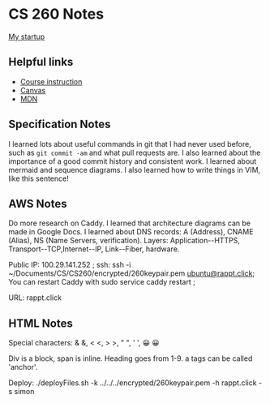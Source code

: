 # CS 260 Notes

[My startup](https://github.com/richachr/260startup)

## Helpful links

- [Course instruction](https://github.com/webprogramming260)
- [Canvas](https://byu.instructure.com)
- [MDN](https://developer.mozilla.org)

## Specification Notes

I learned lots about useful commands in git that I had never used before, such as `git commit -am` and what pull requests are. I also learned about the importance of a good commit history and consistent work. I learned about mermaid and sequence diagrams. I also learned how to write things in VIM, like this sentence!

## AWS Notes

Do more research on Caddy. I learned that architecture diagrams can be made in Google Docs. I learned about DNS records: A (Address), CNAME (Alias), NS (Name Servers, verification). Layers: Application--HTTPS, Transport--TCP,Internet--IP, Link--Fiber, hardware. 

Public IP: 100.29.141.252 ; ssh: ssh -i ~/Documents/CS/CS260/encrypted/260keypair.pem ubuntu@rappt.click; You can restart Caddy with sudo service caddy restart ; 

URL: rappt.click

## HTML Notes

Special characters: & &amp;, < &lt;, > &gt;, " &quot;, ' &apos;, 😀 &#128512;

Div is a block, span is inline. Heading goes from 1-9. a tags can be called 'anchor'.

Deploy: ./deployFiles.sh -k ../../../encrypted/260keypair.pem -h rappt.click -s simon